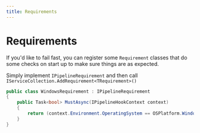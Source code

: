 ```yaml
---
title: Requirements
---
```


# Requirements

If you'd like to fail fast, you can register some `Requirement` classes that do some checks on start up to make sure things are as expected. 

Simply implement `IPipelineRequirement` and then call `IServiceCollection.AddRequirement<TRequirement>()`

```csharp
public class WindowsRequirement : IPipelineRequirement
{
    public Task<bool> MustAsync(IPipelineHookContext context)
    {
        return (context.Environment.OperatingSystem == OSPlatform.Windows).AsTask();
    }
}
```